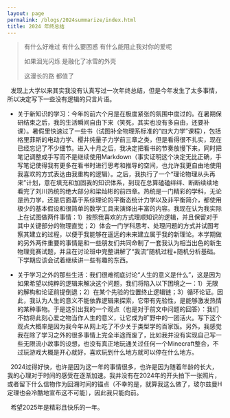 ```yaml
---
layout: page
permalink: /blogs/2024summarize/index.html
title: 2024 年终总结
---
```



> 有什么好难过 有什么要困惑 有什么能阻止我对你的爱呢
> 
> 如果泪光闪烁 是融化了冰雪的外壳
> 
> 这漫长的路 都值了

&nbsp;&nbsp;发现上大学以来其实我没有认真写过一次年终总结，但是今年发生了太多事情，所以决定写下一些没有逻辑的只言片语。

- 关于新知识的学习：今年的前六个月是在极度紧张的氛围中度过的。在暑期保研结束之后，我的生活瞬间自由下来（笑死，其实也没有多自由，还要补课）。暑假里快速过了一些书（试图补全物理系标准的“四大力学”课程），包括格里菲斯的电动力学、樱井纯量子力学前三章之类，但是看得很不扎实，现在已经忘记了不少细节。进入十月之后，我决定把看书的节奏放慢下来，同时把笔记调整成手写而不是继续使用Markdown（事实证明这个决定无比正确，手写笔记使得我有更多在看书时进行思考和推导的空间，也允许我更自由地使用我喜欢的方式表达由我重构的逻辑）。之后，我执行了一个“理论物理从头再来”计划，意在填充和加固我的知识体系，到现在总算磕磕绊绊、断断续续地看完了刘川热统的绝大部分和梁灿彬的前四章。热统是一门精彩的学科，无论是热力学，还是后面基于系综理论的平衡态统计力学以及非平衡简介，都使用极少的基本假设和很简单的数学工具来演绎出丰富的内容。我现在认为我实际上在试图做两件事情：1）按照我喜欢的方式理顺知识的逻辑，并且保留对于其中关键部分的物理直觉；2）体会一门学科思考、处理问题的方式并试图考察其建立的过程，以便于我能够在遥远的未来建立属于我的新理论。本学期做的另外两件重要的事情是和一些朋友们共同命制了一套我认为相当出色的新生物理竞赛试题，并且在讨论班中完整讲解了“我流”随机过程+随机分析基础。下学期应该会试着继续讲一些有趣的东西。

- 关于学习之外的那些生活：我们很难彻底讨论“人生的意义是什么”，这是因为如果希望以纯粹的逻辑来解决这个问题，我们将陷入以下困境之一：1）无限的解构和论证前提倒退；2）在某个先验的位置终止逻辑链；3）循环论证。因此，我认为人生的意义不能依靠逻辑来探索，它带有先验性，是能够激发热情的某种事物。于是这引出我的一个观点（也是对于前文中问题的回答）：我们不妨将此刻心爱之物当作人生的意义，让它成为旷野中的一团活火。写下这个观点大概率是因为我今年从网上吃了不少关于类型学的百家饭。另外，我感觉我在除了学习之外的很多事情上完全半途而废了，比如我并没有实现自己写一些无限流小故事的设想，也没有真正地玩通关过任何一个Minecraft整合，不过玩游戏大概是开心就好，喜欢玩到什么地方就可以停在什么地方。


&nbsp;&nbsp;2024过得好快，也许是因为这一年的事情很多，也许是因为随着年龄的长大，我的心理对于时间的感受在逐渐加速。我并没有在2024年的开头拍下一张照片，或者留下什么信物作为回溯时间的锚点（不幸的是，就算我这么做了，玻尔兹曼H定理也会冷酷地宣布这不可能），因此我只能向前。

&nbsp;&nbsp;希望2025年是精彩且快乐的一年。

